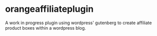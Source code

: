 # orangeaffiliateplugin
A work in progress plugin using wordpress' gutenberg to create affiliate product boxes within a wordpress blog. 
